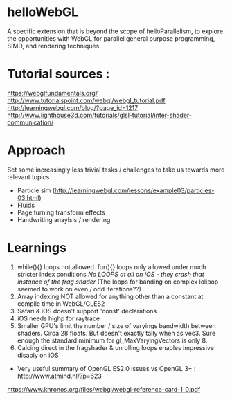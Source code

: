# helloWebGL
A specific extension that is beyond the scope of helloParallelism, to explore the opportunities with WebGL for parallel general purpose programming, SIMD, and rendering techniques.

# Tutorial sources :
https://webglfundamentals.org/
http://www.tutorialspoint.com/webgl/webgl_tutorial.pdf
http://learningwebgl.com/blog/?page_id=1217
http://www.lighthouse3d.com/tutorials/glsl-tutorial/inter-shader-communication/

# Approach
Set some increasingly less trivial tasks / challenges to take us towards more relevant topics
- Particle sim (http://learningwebgl.com/lessons/example03/particles-03.html)
- Fluids
- Page turning transform effects
- Handwriting anaylsis / rendering

# Learnings
1. while(){} loops not allowed. for(){} loops only allowed under much stricter index conditions
	*No LOOPS at all on iOS - they crash that instance of the frag shader* (The loops for banding on complex lolipop seemed to work on even / odd iterations??)
2. Array indexing NOT allowed for anything other than a constant at compile time in WebGL/GLES2
3. Safari & iOS doesn't support 'const' declarations
4. iOS needs highp for raytrace
5. Smaller GPU's limit the number / size of varyings bandwidth between shaders. Circa 28 floats. But doesn't exactly tally when as vec3. Sure enough the standard minimum for gl_MaxVaryingVectors is only 8.
6. Calcing direct in the fragshader & unrolling loops enables impressive disaply on iOS
- Very useful summary of OpenGL ES2.0 issues vs OpenGL 3+ : http://www.atmind.nl/?p=623

https://www.khronos.org/files/webgl/webgl-reference-card-1_0.pdf